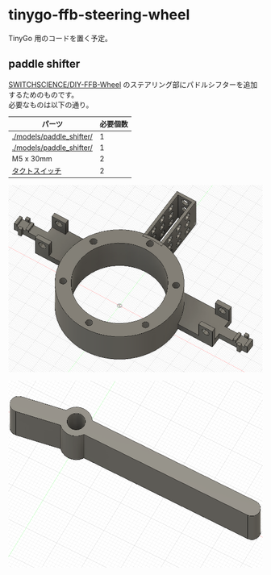 # tinygo-ffb-steering-wheel

TinyGo 用のコードを置く予定。  

## paddle shifter

[SWITCHSCIENCE/DIY-FFB-Wheel](https://github.com/SWITCHSCIENCE/DIY-FFB-Wheel) のステアリング部にパドルシフターを追加するためのものです。  
必要なものは以下の通り。  

| パーツ | 必要個数 |
| -- | -- |
| [./models/paddle_shifter/](body.stl) | 1 |
| [./models/paddle_shifter/](lever.stl) | 1 |
| M5 x 30mm | 2 |
| [タクトスイッチ](https://akizukidenshi.com/catalog/g/gP-01282/) | 2 |

![](./images/body.png)

![](./images/lever.png)
